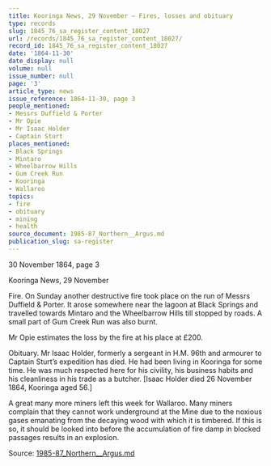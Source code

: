 ```yaml
---
title: Kooringa News, 29 November — Fires, losses and obituary
type: records
slug: 1845_76_sa_register_content_18027
url: /records/1845_76_sa_register_content_18027/
record_id: 1845_76_sa_register_content_18027
date: '1864-11-30'
date_display: null
volume: null
issue_number: null
page: '3'
article_type: news
issue_reference: 1864-11-30, page 3
people_mentioned:
- Messrs Duffield & Porter
- Mr Opie
- Mr Isaac Holder
- Captain Sturt
places_mentioned:
- Black Springs
- Mintaro
- Wheelbarrow Hills
- Gum Creek Run
- Kooringa
- Wallaroo
topics:
- fire
- obituary
- mining
- health
source_document: 1985-87_Northern__Argus.md
publication_slug: sa-register
---
```


30 November 1864, page 3

Kooringa News, 29 November

Fire.  On Sunday another destructive fire took place on the run of Messrs Duffield & Porter.  It arose somewhere near the lagoon at Black Springs and travelled towards Mintaro and the Wheelbarrow Hills till stopped by roads.  A small part of Gum Creek Run was also burnt.

Mr Opie estimates the loss by the fire at his place at £200.

Obituary.  Mr Isaac Holder, formerly a sergeant in H.M. 96th and armourer to Captain Sturt’s expedition has died.  He had been living in Kooringa for some time.  He was much respected here for his civility, his business habits and his cleanliness in his trade as a butcher.  [Isaac Holder died 26 November 1864, Kooringa aged 56.]

A great many more miners left this week for Wallaroo.  Many miners complain that they cannot work underground at the Mine due to the noxious gases emanating from the decaying wood with which it is timbered.  If this is so, it should be looked into before the accumulation of fire damp in blocked passages results in an explosion.

Source: [1985-87_Northern__Argus.md](/downloads/markdown/1985-87_Northern__Argus.md)
